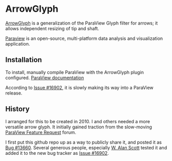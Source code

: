 # ArrowGlyph

<a href="https://github.com/nooj/ArrowGlyph">ArrowGlyph</a> is a generalization of the ParaView Glyph filter for arrows; it allows independent resizing of tip and shaft.

<a href="https://www.paraview.org/">Paraview</a> is an open-source, multi-platform data analysis and visualization application. 

## Installation
To install, manually compile ParaView with the ArrowGlyph plugin configured.  <a href="https://www.paraview.org/documentation/">ParaView documentation</a>

According to <a href="https://gitlab.kitware.com/paraview/paraview/issues/16902">Issue #16902</a>, it is slowly making its way into a ParaView release.

## History
I arranged for this to be created in 2010.  I and others needed a more versatile arrow glyph.  It initially gained traction from the slow-moving 
<a href="https://paraview.uservoice.com/forums/11350-general/suggestions/450560-glyphs-scale-only-the-arrow-length-instead-of-the">
ParaView Feature Request</a> forum.

I first put this github repo up as a way to publicly share it, 
and posted it as <a href="https://www.vtk.org/Bug/view.php?id=13660">Bug #13660</a>.  Several generous people, especially <a href="https://gitlab.kitware.com/wascott">W. Alan Scott</a> 
tested it and added it to the new bug tracker as 
<a href="https://gitlab.kitware.com/paraview/paraview/issues/16902">Issue #16902</a>.
